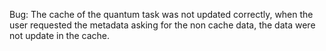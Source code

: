 Bug: The cache of the quantum task was not updated correctly, when the user requested the metadata asking for the non cache data, the data were not update in the cache.